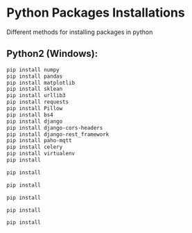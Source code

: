 # Python Packages Installations
Different methods for installing packages in python

## Python2 (Windows):

 ``` bash
 pip install numpy 
 pip install pandas 
 pip install matplotlib 
 pip install sklean 
 pip install urllib3 
 pip install requests 
 pip install Pillow 
 pip install bs4 
 pip install django 
 pip install django-cors-headers 
 pip install django-rest_framework 
 pip install paho-mqtt 
 pip install celery 
 pip install virtualenv 
 pip install 
 
 pip install 
 
 pip install 
 
 pip install 
 
 pip install 
 
 pip install 
 
 
 
 
 
